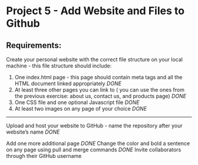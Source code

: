 # Project 5 - Add Website and Files to Github

## Requirements:

Create your personal website with the correct file structure on your local machine - this file structure should include:

1. One index.html page - this page should contain meta tags and all the HTML document linked appropriately *DONE*
2. At least three other pages you can link to ( you can use the ones from the previous exercise: about us, contact us, and products page) *DONE*
3. One CSS file and one optional Javascript file *DONE*
4. At least two images on any page of your choice *DONE*

---

Upload and host your website to GitHub - name the repository after your website’s name *DONE*

Add one more additional page *DONE*
Change the color and bold a sentence on any page using pull and merge commands *DONE*
Invite collaborators through their GitHub username
